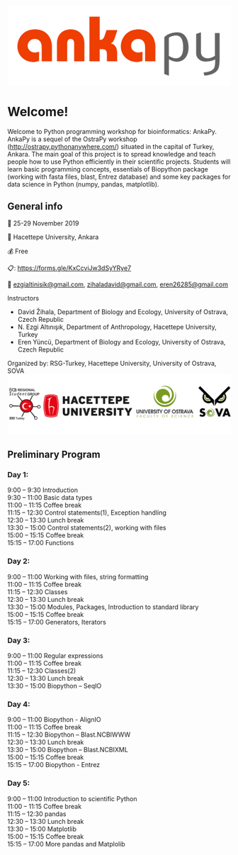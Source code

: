 <img src="logo.png" alt="drawing" width="800"/>


# Welcome!
Welcome to Python programming workshop for bioinformatics: AnkaPy. AnkaPy is a sequel of the OstraPy workshop (<http://ostrapy.pythonanywhere.com/>) situated in the capital of Turkey, Ankara. The main goal of this project is to spread knowledge and teach people how to use Python efficiently in their scientific projects. Students will learn basic programming concepts, essentials of Biopython package (working with fasta files, blast, Entrez database) and some key packages for data science in Python (numpy, pandas, matplotlib).

## General info

  :date: 25-29 November 2019

 :school: Hacettepe University, Ankara

 :moneybag: Free

 :clipboard:: https://forms.gle/KxCcviJw3dSyYRye7

 :e-mail: ezgialtinisik@gmail.com, zihaladavid@gmail.com, eren26285@gmail.com

Instructors
- David Žihala, Department of Biology and Ecology, University of Ostrava, Czech Republic
- N. Ezgi Altınışık, Department of Anthropology, Hacettepe University, Turkey
- Eren Yüncü, Department of Biology and Ecology, University of Ostrava, Czech Republic

Organized by: RSG-Turkey, Hacettepe University, University of Ostrava, SOVA
<img src="support.png" alt="drawing" width="800"/>

## Preliminary Program

### Day 1:
9:00 – 9:30	Introduction\
9:30 – 11:00	Basic data types\
11:00 – 11:15  Coffee break\
11:15 – 12:30 Control statements(1), Exception handling\
12:30 – 13:30 Lunch break\
13:30 – 15:00 Control statements(2), working with files\
15:00 – 15:15 Coffee break\
15:15 – 17:00 Functions

### Day 2:
9:00 – 11:00 Working with files, string formatting\
11:00 – 11:15  Coffee break\
11:15 – 12:30 Classes\
12:30 – 13:30 Lunch break\
13:30 – 15:00 Modules, Packages, Introduction to standard library\
15:00 – 15:15 Coffee break\
15:15 – 17:00 Generators, Iterators

### Day 3:
9:00 – 11:00 Regular expressions\
11:00 – 11:15  Coffee break\
11:15 – 12:30 Classes(2)\
12:30 – 13:30 Lunch break\
13:30 – 15:00 Biopython – SeqIO

### Day 4:
9:00 – 11:00 Biopython - AlignIO\
11:00 – 11:15  Coffee break\
11:15 – 12:30 Biopython – Blast.NCBIWWW\
12:30 – 13:30 Lunch break\
13:30 – 15:00 Biopython – Blast.NCBIXML\
15:00 – 15:15 Coffee break\
15:15 – 17:00 Biopython - Entrez

### Day 5:
9:00 – 11:00 Introduction to scientific Python\
11:00 – 11:15  Coffee break\
11:15 – 12:30 pandas\
12:30 – 13:30 Lunch break\
13:30 – 15:00 Matplotlib\
15:00 – 15:15 Coffee break\
15:15 – 17:00 More pandas and Matplolib

